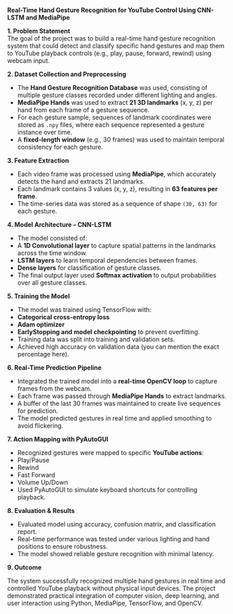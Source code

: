 
**Real-Time Hand Gesture Recognition for YouTube Control Using CNN-LSTM and MediaPipe**

**1. Problem Statement**  
The goal of the project was to build a real-time hand gesture recognition system that could detect and classify specific hand gestures and map them to YouTube playback controls (e.g., play, pause, forward, rewind) using webcam input.


**2. Dataset Collection and Preprocessing**  
- The **Hand Gesture Recognition Database** was used, consisting of multiple gesture classes recorded under different lighting and angles.  
- **MediaPipe Hands** was used to extract **21 3D landmarks** (x, y, z) per hand from each frame of a gesture sequence.  
- For each gesture sample, sequences of landmark coordinates were stored as `.npy` files, where each sequence represented a gesture instance over time.  
- A **fixed-length window** (e.g., 30 frames) was used to maintain temporal consistency for each gesture.


**3. Feature Extraction**  
- Each video frame was processed using **MediaPipe**, which accurately detects the hand and extracts 21 landmarks.
- Each landmark contains 3 values (x, y, z), resulting in **63 features per frame**.
- The time-series data was stored as a sequence of shape `(30, 63)` for each gesture.


**4. Model Architecture – CNN-LSTM**  
  - The model consisted of:
  - A **1D Convolutional layer** to capture spatial patterns in the landmarks across the time window.
  - **LSTM layers** to learn temporal dependencies between frames.
  - **Dense layers** for classification of gesture classes.
  - The final output layer used **Softmax activation** to output probabilities over all gesture classes.


**5. Training the Model**
  - The model was trained using TensorFlow with:
  - **Categorical cross-entropy loss**
  - **Adam optimizer**
  - **EarlyStopping and model checkpointing** to prevent overfitting.
  - Training data was split into training and validation sets.
  - Achieved high accuracy on validation data (you can mention the exact percentage here).


**6. Real-Time Prediction Pipeline**
- Integrated the trained model into a **real-time OpenCV loop** to capture frames from the webcam.
- Each frame was passed through **MediaPipe Hands** to extract landmarks.
- A buffer of the last 30 frames was maintained to create live sequences for prediction.
- The model predicted gestures in real time and applied smoothing to avoid flickering.


**7. Action Mapping with PyAutoGUI**  
  - Recognized gestures were mapped to specific **YouTube actions**:
  - Play/Pause
  - Rewind
  - Fast Forward
  - Volume Up/Down
  - Used PyAutoGUI to simulate keyboard shortcuts for controlling playback.


**8. Evaluation & Results** 
- Evaluated model using accuracy, confusion matrix, and classification report.
- Real-time performance was tested under various lighting and hand positions to ensure robustness.
- The model showed reliable gesture recognition with minimal latency.


**9. Outcome**

The system successfully recognized multiple hand gestures in real time and controlled YouTube playback without physical input devices. The project demonstrated practical integration of computer vision, deep learning, and user interaction using Python, MediaPipe, TensorFlow, and OpenCV.

